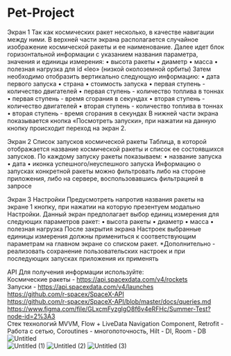 # Pet-Project
Экран 1
Так как космических ракет несколько, в качестве навигации между ними.
В верхней части экрана располагается случайное изображение космической ракеты и ее наименование.
Далее идет блок горизонтальной информации с указанием названия параметра, значения и единицы измерения:
• высота ракеты
• диаметр
• масса
• полезная нагрузка для id «leo» (низкой околоземной орбиты)
Затем необходимо отобразить вертикально следующую информацию:
• дата первого запуска
• страна
• стоимость запуска
• первая ступень - количество двигателей
• первая ступень - количество топлива в тоннах
• первая ступень - время сгорания в секундах
• вторая ступень - количество двигателей
• вторая ступень - количество топлива в тоннах
• вторая ступень - время сгорания в секундах
В нижней части экрана показывается кнопка «Посмотреть запуски», при нажатии на данную кнопку происходит
переход на экран 2.

Экран 2
Список запусков космической ракеты
Таблица, в которой отображается название космической ракеты
и список ее состоявшихся запусков.
По каждому запуску ракеты показываем:
• название запуска
• дата
• иконка успешного/неуспешного запуска
Информацию о запусках конкретной ракеты можно фильтровать либо на стороне приложения,
либо на сервере, воспользовавшись фильтрацией в запросе

Экран 3
Настройки
Предусмотреть напротив названия ракеты на экране 1 кнопку, при нажатии на которую
презентуем модально Настройки.
Данный экран предполагает выбор единиц измерения для следующих параметров ракет:
• высота ракеты
• диаметр
• масса
• полезная нагрузка
После закрытия экрана Настроек выбранные единицы измерения должны примениться
к соответствующим параметрам на главном экране со списком ракет.
*Дополнительно - реализовать сохранение пользовательских настроек и при последующих
запусках приложения их применять

API
Для получения информации используйте:  
Космические ракеты - https://api.spacexdata.com/v4/rockets  
Запуски - https://api.spacexdata.com/v4/launches  
https://github.com/r-spacex/SpaceX-API  
https://github.com/r-spacex/SpaceX-API/blob/master/docs/queries.md  
https://www.figma.com/file/GLxcmFyzglgO8f6v4eRFHc/Summer-Test?node-id=2%3A3  
Стек технологий
MVVM, Flow + LiveData
Navigation Component, Retrofit - Работа с сетью, Coroutines - многопоточность, Hilt - DI, Room - DB  
![Untitled](https://github.com/PuddingNGV/Pet-Project/assets/51071186/21f46faf-a232-4e93-80a1-06731fdd929a)  
![Untitled (1)](https://github.com/PuddingNGV/Pet-Project/assets/51071186/21ba0f21-38a3-41fc-b351-1bea0e645056)
![Untitled (2)](https://github.com/PuddingNGV/Pet-Project/assets/51071186/dd3140e7-e1da-40d7-9ee2-b1820ee998d2)
![Untitled (3)](https://github.com/PuddingNGV/Pet-Project/assets/51071186/7c6659dc-b46b-4274-a44f-7bc9457d571d)
